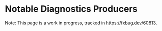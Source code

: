 # Notable Diagnostics Producers

Note: This page is a work in progress, tracked in https://fxbug.dev/60813.
